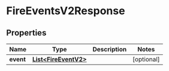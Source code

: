 

# FireEventsV2Response


## Properties

Name | Type | Description | Notes
------------ | ------------- | ------------- | -------------
**event** | [**List&lt;FireEventV2&gt;**](FireEventV2.md) |  |  [optional]



